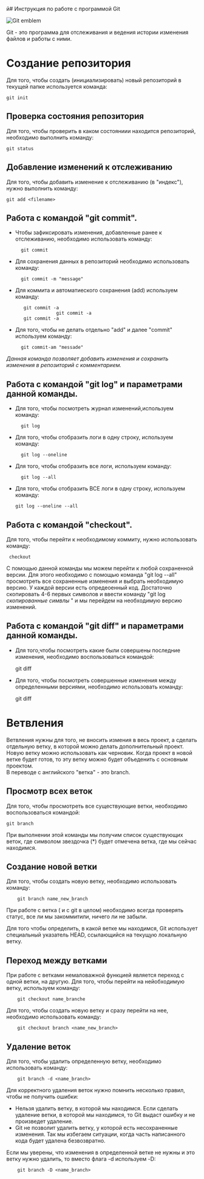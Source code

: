 й# Инструкция  по работе с программой  Git

![Git emblem](gitimage.jpg)

Git  - это программа для отслеживания и ведения истории изменения файлов и работы  с ними.

# Создание репозитория

Для  того, чтобы  создать (инициализировать) новый репозиторий  в текущей папке используется команда: 

    git init 

## Проверка состояния репозитория 

Для того, чтобы  проверить  в каком состояниии  находится  репозиторий, необходимо выполнить команду:

    git status
    
## Добавление  изменений  к отслеживанию

Для того, чтобы  добавить изменение к отслеживанию (в "индекс"), нужно  выполнить  команду:

    git add <filename>

## Работа  с командой "git commit".

* Чтобы зафиксировать  изменения, добавленные ранее к отслеживанию, необходимо  использовать команду: 
             
        git commit

* Для сохранения данных в репозиторий необходимо использовать команду:

        git commit -m "message"

* Для  коммита  и  автоматиеского  сохранения (add) используем команду:  

         git commit -a 
                     git commit -a 
         git commit -a 

* Для  того, чтобы  не делать  отдельно  "add" и  далее "commit" используем команду:

        git commit-am "messade"
*Данная  команда позволяет  добавить  изменения  и  сохранить  изменения в репозиторий  с комментарием.*

## Работа  с командой "git log" и параметрами данной команды.

* Для  того, чтобы  посмотреть  журнал  изменений,используем команду:

        git log

* Для того, чтобы  отобразить  логи  в одну строку, используем команду:

        git log --oneline

* Для того, чтобы  отобразить все логи, используем команду:

        git log --all

* Для того, чтобы  отобразить ВСЕ логи  в одну  строку, используем команду:

      git log --oneline --all



## Работа  с командой "checkout".
Для  того, чтобы  перейти  к необходимому коммиту, нужно  использовать  команду: 

     checkout
С помощью данной  команды  мы можем перейти  к любой сохраненной версии. Для  этого  необходимо  с помощью команда "git log --all" просмотреть  все сохраненные изменения и выбрать  необходимую версию. У каждой  версии  есть  опредеоенный код. Достаточно  скопировать 4-6 первых символов и ввести  команду "git log *скопированные симвлы* " и мы  перейдем на необходимую  версию изменений. 

## Работа  с командой "git diff" и параметрами данной команды.

* Для того,чтобы посмотреть какие были совершены последние изменения, необходимо  воспользоваться командой:

  git diff 

* Для  того, чтобы  посмотреть  совершенные изменения между  определенными версиями, необходимо  использовать  команду: 

  git diff <hash1> <hash2>
  
# Ветвления

Ветвления  нужны для того, не вносить  измения  в весь  проект, а сделать  отдельную ветку, в которой  можно  делать дополнительный  проект. 
Новую ветку можно  использовать  как черновик. Когда  проект  в новой ветке будет  готов, то эту ветку можно  будет  объеденить  с основным  проектом.  
В переводе с английского "ветка"  - это branch.

## Просмотр  всех веток

Для  того, чтобы  просмотреть  все существующие ветки, необходимо воспользоваться  командой:

    git branch

При выполнении этой команды мы получим список существующих веток, где символом звездочка (*) будет отмечена ветка, где мы сейчас находимся.

## Создание новой  ветки

Для  того, чтобы  создать новую ветку, необходимо  использовать  команду:

        git branch name_new_branch

При  работе  с ветка ( и с git в целом) необходимо  всегда  проверять  статус, все ли  мы  закоммитили, ничего ли  не  забыли. 

Для того чтобы определить, в какой ветке мы  находимся, Git использует специальный указатель HEAD, ссылающийся на текущую локальную ветку. 

## Переход  между  ветками

При работе  с ветками немаловажной  функцией  является  переход  с одной  ветки, на другую. Для  того, чтобы  перейти  на  нейобходимую ветку, используем команду: 

        git checkout name_branche

Для  того, чтобы  создать новую ветку  и  сразу перейти  на нее, необходимо  использовать команду:

        git checkout branch <name_new_branch>

## Удаление веток

Для  того, чтобы  удалить определенную ветку, необходимо  использовать команду: 

        git branch -d <name_branch>

Для корректного удаления веток нужно помнить несколько правил, чтобы не получить ошибки:

* Нельзя удалить ветку, в которой мы находимся.
 Если сделать  удаление ветки, в которой  мы  находимся, то Git выдаст ошибку и не произведет удаление. 
* Git не позволит удалить ветку, у которой есть несохраненные изменения. Так мы избегаем ситуации, когда часть написанного кода будет удалена  безвозвратно. 
 
Если мы уверены, что изменения в определенной  ветке не нужны и это ветку нужно  удалить, то вместо флага -d используем -D:

        git branch -D <name_branch>
